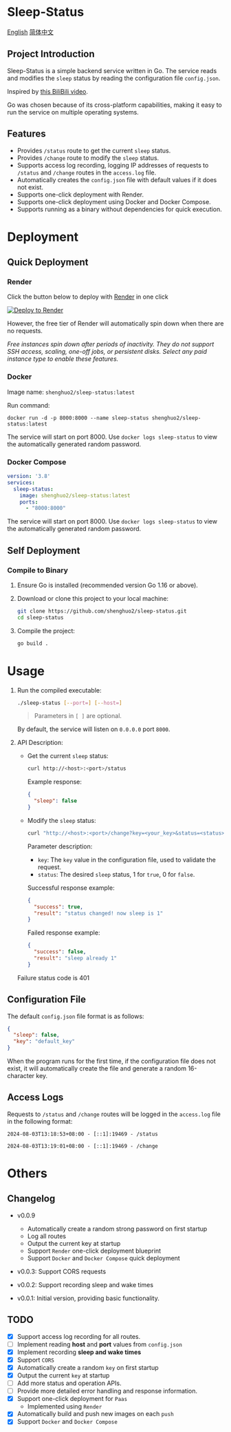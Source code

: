 # Sleep-Status

[English](./README-en.md)  [简体中文](./README.md)

## Project Introduction

Sleep-Status is a simple backend service written in Go. The service reads and modifies the `sleep` status by reading the configuration file `config.json`.

Inspired by [this BiliBili video](https://www.bilibili.com/video/BV1fE421A7PE/).

Go was chosen because of its cross-platform capabilities, making it easy to run the service on multiple operating systems.

## Features

- Provides `/status` route to get the current `sleep` status.
- Provides `/change` route to modify the `sleep` status.
- Supports access log recording, logging IP addresses of requests to `/status` and `/change` routes in the `access.log` file.
- Automatically creates the `config.json` file with default values if it does not exist.
- Supports one-click deployment with Render.
- Supports one-click deployment using Docker and Docker Compose.
- Supports running as a binary without dependencies for quick execution.

# Deployment

## Quick Deployment

### Render

Click the button below to deploy with [Render](https://render.com/) in one click

[![Deploy to Render](https://render.com/images/deploy-to-render-button.svg)](https://render.com/deploy?repo=https://github.com/shenghuo2/sleep-status)

However, the free tier of Render will automatically spin down when there are no requests.

*Free instances spin down after periods of inactivity. They do not support SSH access, scaling, one-off jobs, or persistent disks. Select any paid instance type to enable these features.*

### Docker

Image name: `shenghuo2/sleep-status:latest`

Run command:

```shell
docker run -d -p 8000:8000 --name sleep-status shenghuo2/sleep-status:latest
```

The service will start on port 8000. Use `docker logs sleep-status` to view the automatically generated random password.

### Docker Compose

```yaml
version: '3.8'
services:
  sleep-status:
    image: shenghuo2/sleep-status:latest
    ports:
      - "8000:8000"
```

The service will start on port 8000. Use `docker logs sleep-status` to view the automatically generated random password.

## Self Deployment

### Compile to Binary

1. Ensure Go is installed (recommended version Go 1.16 or above).
2. Download or clone this project to your local machine:

   ```sh
   git clone https://github.com/shenghuo2/sleep-status.git
   cd sleep-status
   ```

3. Compile the project:

   ```sh
   go build .
   ```

# Usage

1. Run the compiled executable:

   ```sh
   ./sleep-status [--port=] [--host=]
   ```

   > Parameters in `[ ]` are optional.

   By default, the service will listen on `0.0.0.0` port `8000`.

2. API Description:

    - Get the current `sleep` status:

      ```sh
      curl http://<host>:<port>/status
      ```

      Example response:

      ```json
      {
        "sleep": false
      }
      ```

    - Modify the `sleep` status:

      ```sh
      curl "http://<host>:<port>/change?key=<your_key>&status=<status>"
      ```

      Parameter description:
        - `key`: The `key` value in the configuration file, used to validate the request.
        - `status`: The desired `sleep` status, 1 for `true`, 0 for `false`.

      Successful response example:

      ```json
      {
        "success": true,
        "result": "status changed! now sleep is 1"
      }
      ```

      Failed response example:

      ```json
      {
        "success": false,
        "result": "sleep already 1"
      }
      ```

   Failure status code is 401

## Configuration File

The default `config.json` file format is as follows:

```json
{
  "sleep": false,
  "key": "default_key"
}
```

When the program runs for the first time, if the configuration file does not exist, it will automatically create the file and generate a random 16-character key.

## Access Logs

Requests to `/status` and `/change` routes will be logged in the `access.log` file in the following format:

```
2024-08-03T13:18:53+08:00 - [::1]:19469 - /status

2024-08-03T13:19:01+08:00 - [::1]:19469 - /change
```

# Others

## Changelog

- v0.0.9
    - Automatically create a random strong password on first startup
    - Log all routes
    - Output the current key at startup
    - Support `Render` one-click deployment blueprint
    - Support `Docker` and `Docker Compose` quick deployment

- v0.0.3: Support CORS requests
- v0.0.2: Support recording sleep and wake times
- v0.0.1: Initial version, providing basic functionality.

## TODO

- [x] Support access log recording for all routes.
- [ ] Implement reading **host** and **port** values from `config.json`
- [x] Implement recording **sleep and wake times**
- [x] Support `CORS`
- [x] Automatically create a random `key` on first startup
- [x] Output the current `key` at startup
- [ ] Add more status and operation APIs.
- [ ] Provide more detailed error handling and response information.
- [x] Support one-click deployment for `Paas`
    - Implemented using `Render`
- [x] Automatically build and push new images on each `push`
- [x] Support `Docker` and `Docker Compose`
